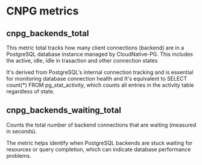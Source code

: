 # CNPG metrics

## cnpg_backends_total

This metric total tracks how many client connections (backend) are in a PostgreSQL database instance managed by CloudNative-PG. This includes the active, idle, idle in trasaction and other connection states

It's derived from PostgreSQL's internal connection tracking and is essential for monitoring database connection health and It's equivalent to SELECT count(*) FROM pg_stat_activity, which counts all entries in   the activity table regardless of state.

## cnpg_backends_waiting_total

Counts the total number of backend connections that are waiting (measured in seconds).

The metric helps identify when PostgreSQL backends are stuck waiting for resources or query completion, which can indicate database performance problems.
